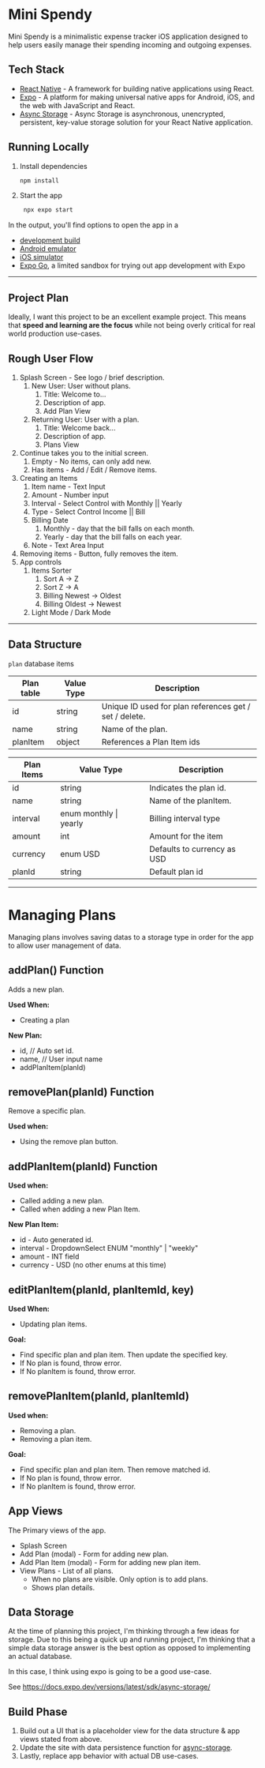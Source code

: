 # Mini Spendy

Mini Spendy is a minimalistic expense tracker iOS application designed to help users easily manage their spending incoming and outgoing expenses.
## Tech Stack

- [React Native](https://reactnative.dev/) - A framework for building native applications using React.
- [Expo](https://expo.dev) - A platform for making universal native apps for Android, iOS, and the web with JavaScript and React.
- [Async Storage](https://react-native-async-storage.github.io/async-storage/) - Async Storage is asynchronous, unencrypted, persistent, key-value storage solution for your React Native application.
## Running Locally

1. Install dependencies

   ```bash
   npm install
   ```

2. Start the app

   ```bash
    npx expo start
   ```

In the output, you'll find options to open the app in a

- [development build](https://docs.expo.dev/develop/development-builds/introduction/)
- [Android emulator](https://docs.expo.dev/workflow/android-studio-emulator/)
- [iOS simulator](https://docs.expo.dev/workflow/ios-simulator/)
- [Expo Go](https://expo.dev/go), a limited sandbox for trying out app development with Expo

---
## Project Plan

Ideally, I want this project to be an excellent example project. This means that **speed and learning are the focus** while not being overly critical for real world production use-cases.
## Rough User Flow

1. Splash Screen - See logo / brief description.
	1. New User: User without plans.
		1. Title: Welcome to...
		2. Description of app.
		3. Add Plan View
	2. Returning User: User with a plan.
		1. Title: Welcome back...
		2. Description of app.
		3. Plans View
2. Continue takes you to the initial screen.
	1. Empty - No items, can only add new.
	2. Has items - Add / Edit / Remove items.
3. Creating an Items
	1. Item name - Text Input
	2. Amount - Number input
	3. Interval - Select Control with Monthly ||  Yearly
	4. Type - Select Control Income || Bill
	5. Billing Date
		1. Monthly - day that the bill falls on each month.
		2. Yearly - day that the bill falls on each year.
	6. Note - Text Area Input
4. Removing items - Button, fully removes the item.
5. App controls
	1. Items Sorter
		1. Sort A -> Z
		2. Sort Z -> A
		3. Billing Newest -> Oldest
		4. Billing Oldest -> Newest
	2. Light Mode / Dark Mode

---
## Data Structure

`plan` database items

| Plan table | Value Type | Description                                            |
| ---------- | ---------- | ------------------------------------------------------ |
| id         | string     | Unique ID used for plan references get / set / delete. |
| name       | string     | Name of the plan.                                      |
| planItem   | object     | References a Plan Item ids                             |

| Plan Items | Value Type             | Description                 |
| ---------- | ---------------------- | --------------------------- |
| id         | string                 | Indicates the plan id.      |
| name       | string                 | Name of the planItem.       |
| interval   | enum monthly \| yearly | Billing interval type       |
| amount     | int                    | Amount for the item         |
| currency   | enum USD               | Defaults to currency as USD |
| planId     | string                 | Default plan id             |

---
# Managing Plans

Managing plans involves saving datas to a storage type in order for the app to allow user management of data.
## addPlan() Function

Adds a new plan.

**Used When:**
- Creating a plan

**New Plan:**
- id,  // Auto set id.
- name, // User input name
- addPlanItem(planId)

## removePlan(planId) Function

Remove a specific plan.

**Used when:**
- Using the remove plan button.

## addPlanItem(planId) Function

**Used when:**
- Called adding a new plan.
- Called when adding a new Plan Item.

**New Plan Item:**
- id - Auto generated id.
- interval - DropdownSelect ENUM "monthly" | "weekly"
- amount - INT field
- currency - USD (no other enums at this time)
## editPlanItem(planId, planItemId, key)

**Used When:**
- Updating plan items.

**Goal:**
- Find specific plan and plan item. Then update the specified key.
- If No plan is found, throw error.
- If No planItem is found, throw error.
## removePlanItem(planId, planItemId)

**Used when:**
- Removing a plan.
- Removing a plan item.

**Goal:**
- Find specific plan and plan item. Then remove matched id.
- If No plan is found, throw error.
- If No planItem is found, throw error.
## App Views

The Primary views of the app.

- Splash Screen
- Add Plan (modal) - Form for adding new plan.
- Add Plan Item (modal) - Form for adding new plan item.
- View Plans - List of all plans.
	- When no plans are visible. Only option is to add plans.
	- Shows plan details.
## Data Storage

At the time of planning this project, I'm thinking through a few ideas for storage. Due to this being a quick up and running project, I'm thinking that a simple data storage answer is the best option as opposed to implementing an actual database.

In this case, I think using expo is going to be a good use-case.

See https://docs.expo.dev/versions/latest/sdk/async-storage/
## Build Phase

1. Build out a UI that is a placeholder view for the data structure & app views stated from above.
2. Update the site with data persistence function for [async-storage](https://docs.expo.dev/versions/latest/sdk/async-storage/ ).
3. Lastly, replace app behavior with actual DB use-cases.